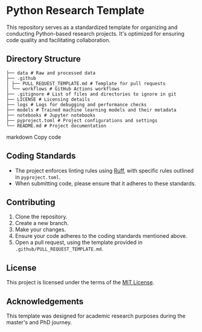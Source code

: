 # Python Research Template

This repository serves as a standardized template for organizing and conducting Python-based research projects. It's optimized for ensuring code quality and facilitating collaboration.

## Directory Structure
```
├── data # Raw and processed data
├── .github
│ ├── PULL_REQUEST_TEMPLATE.md # Template for pull requests
│ └── workflows # GitHub Actions workflows
├── .gitignore # List of files and directories to ignore in git
├── LICENSE # Licensing details
├── logs # Logs for debugging and performance checks
├── models # Trained machine learning models and their metadata
├── notebooks # Jupyter notebooks
├── pyproject.toml # Project configurations and settings
└── README.md # Project documentation
```

markdown
Copy code

## Coding Standards
- The project enforces linting rules using [Ruff](https://github.com/ambv/ruff), with specific rules outlined in `pyproject.toml`.
- When submitting code, please ensure that it adheres to these standards.

## Contributing

1. Clone the repository.
2. Create a new branch.
3. Make your changes.
4. Ensure your code adheres to the coding standards mentioned above.
5. Open a pull request, using the template provided in `.github/PULL_REQUEST_TEMPLATE.md`.

## License

This project is licensed under the terms of the [MIT License](LICENSE).

## Acknowledgements

This template was designed for academic research purposes during the master's and PhD journey.
